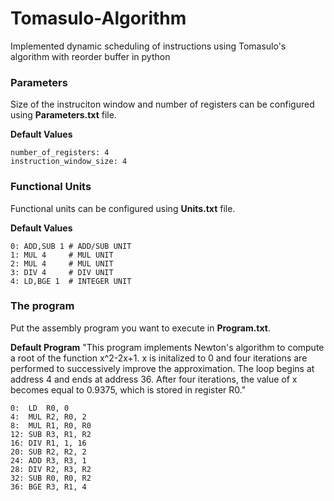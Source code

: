 # Tomasulo-Algorithm
   Implemented dynamic scheduling of instructions using Tomasulo's algorithm with reorder buffer in python

### Parameters
Size of the instruciton window and number of registers can be configured using **Parameters.txt** file.

**Default Values**
```
number_of_registers: 4
instruction_window_size: 4
```

### Functional Units
Functional units can be configured using **Units.txt** file.

**Default Values**
```
0: ADD,SUB 1 # ADD/SUB UNIT
1: MUL 4     # MUL UNIT
2: MUL 4     # MUL UNIT
3: DIV 4     # DIV UNIT
4: LD,BGE 1  # INTEGER UNIT
```

### The program
Put the assembly program you want to execute in **Program.txt**.


**Default Program**
"This program implements Newton's algorithm to compute a root of the function x^2-2x+1.
x is initalized to 0 and four iterations are performed to successively improve the approximation.
The loop begins at address 4 and ends at address 36.
After four iterations, the value of x becomes equal to 0.9375, which is stored in register R0."

```
0:  LD  R0, 0
4:  MUL R2, R0, 2
8:  MUL R1, R0, R0
12: SUB R3, R1, R2
16: DIV R1, 1, 16
20: SUB R2, R2, 2
24: ADD R3, R3, 1
28: DIV R2, R3, R2
32: SUB R0, R0, R2 
36: BGE R3, R1, 4
```
